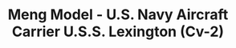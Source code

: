 ---
layout: product
title: "Meng Model - U.S. Navy Aircraft Carrier U.S.S. Lexington (Cv-2)"
price: "TBA" 
desc: "N/A"
img_path: "/assets/img/MMPS002.jpg"
brand: "N/A"
available: false
special_offer: false
new: false
soon: false
cat: "010000"
subcat: "011000"
subsubcat: "0N/A"
sifra: "MMPS002"
---